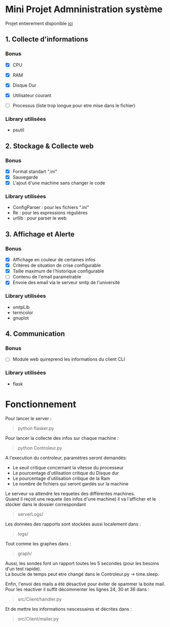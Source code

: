 # Mini Projet Admninistration système
Projet entierement disponible [ici](https://github.com/fLaVz/monitoringSystem)

## 1. Collecte d'informations

### Bonus

- [x] CPU
- [x] RAM
- [x] Disque Dur
- [x] Utilisateur courant
- [ ] Processus (liste trop longue pour etre mise dans le fichier) 


### Library utilisées
* psutil


## 2. Stockage & Collecte web

### Bonus

- [x] Format standart ".ini"
- [x] Sauvegarde
- [x] L'ajout d'une machine sans changer le code

### Library utilisées

* ConfigParser : pour les fichiers ".ini"
* Re : pour les expressions régulières
* urllib : pour parser le web

## 3. Affichage et Alerte

### Bonus

- [x] Affichage en couleur de certaines infos
- [x] Critères de situation de crise configurable
- [x] Taille maximum de l'historique configurable
- [ ] Contenu de l'email parametrable  
- [x] Envoie des email via le serveur smtp de l'université

### Library utilisées

* smtpLib
* termcolor
* gnuplot

## 4. Communication

### Bonus
- [ ] Module web quireprend les informations du client CLI

### Library utilisées

* flask

# Fonctionnement

Pour lancer le server : 
> python flasker.py  

Pour lancer la collecte des infos sur chaque machine :
> python Controleur.py  

A l'execution du controleur, paramètres seront demandés:
* Le seuil critique concernant la vitesse du processeur
* Le pourcentage d'utilisation critique du Disque dur  
* Le pourcentage d'utilisation critique de la Ram
* Le nombre de fichiers qui seront gardés sur la machine

Le serveur va attendre les requetes des différentes machines.  
Quand il reçoit une requete (les infos d'une machine) il va l'afficher et le stocker dans le dossier correspondant  
> serverLogs/

Les données des rapports sont stockées aussi localement dans :  
> logs/

Tout comme les graphes dans :  
> graph/


Aussi, les sondes font un rapport toutes les 5 secondes (pour les besoins d'un test rapide).  
La boucle de temps peut etre changé dans le Controleur.py -> time.sleep. 


Enfin, l'envoi des mails a été désactivé pour éviter de spammer la boite mail.  
Pour les réactiver il suffit décommenter les lignes 24, 30 et 36 dans :  
> src/Client/handler.py  

Et de mettre les informations nescessaires et décrites dans :  
> src/Client/mailer.py
